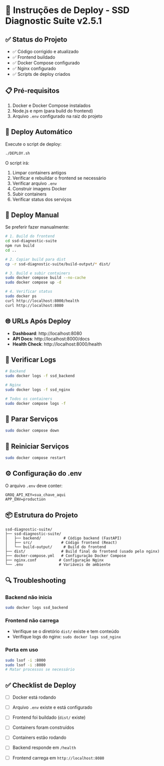 # 🚀 Instruções de Deploy - SSD Diagnostic Suite v2.5.1

## ✅ Status do Projeto

- ✅ Código corrigido e atualizado
- ✅ Frontend buildado
- ✅ Docker Compose configurado
- ✅ Nginx configurado
- ✅ Scripts de deploy criados

## 📋 Pré-requisitos

1. Docker e Docker Compose instalados
2. Node.js e npm (para build do frontend)
3. Arquivo `.env` configurado na raiz do projeto

## 🚀 Deploy Automático

Execute o script de deploy:

```bash
./DEPLOY.sh
```

O script irá:
1. Limpar containers antigos
2. Verificar e rebuildar o frontend se necessário
3. Verificar arquivo `.env`
4. Construir imagens Docker
5. Subir containers
6. Verificar status dos serviços

## 🔧 Deploy Manual

Se preferir fazer manualmente:

```bash
# 1. Build do frontend
cd ssd-diagnostic-suite
npm run build
cd ..

# 2. Copiar build para dist
cp -r ssd-diagnostic-suite/build-output/* dist/

# 3. Build e subir containers
sudo docker compose build --no-cache
sudo docker compose up -d

# 4. Verificar status
sudo docker ps
curl http://localhost:8000/health
curl http://localhost:8080
```

## 🌐 URLs Após Deploy

- **Dashboard**: http://localhost:8080
- **API Docs**: http://localhost:8000/docs
- **Health Check**: http://localhost:8000/health

## 📝 Verificar Logs

```bash
# Backend
sudo docker logs -f ssd_backend

# Nginx
sudo docker logs -f ssd_nginx

# Todos os containers
sudo docker compose logs -f
```

## 🛑 Parar Serviços

```bash
sudo docker compose down
```

## 🔄 Reiniciar Serviços

```bash
sudo docker compose restart
```

## ⚙️ Configuração do .env

O arquivo `.env` deve conter:

```env
GROQ_API_KEY=sua_chave_aqui
APP_ENV=production
```

## 📦 Estrutura do Projeto

```
ssd-diagnostic-suite/
├── ssd-diagnostic-suite/
│   ├── backend/          # Código backend (FastAPI)
│   ├── src/             # Código frontend (React)
│   └── build-output/     # Build do frontend
├── dist/                # Build final do frontend (usado pelo nginx)
├── docker-compose.yml   # Configuração Docker Compose
├── nginx.conf          # Configuração Nginx
└── .env                # Variáveis de ambiente
```

## 🔍 Troubleshooting

### Backend não inicia
```bash
sudo docker logs ssd_backend
```

### Frontend não carrega
- Verifique se o diretório `dist/` existe e tem conteúdo
- Verifique logs do nginx: `sudo docker logs ssd_nginx`

### Porta em uso
```bash
sudo lsof -i :8000
sudo lsof -i :8080
# Matar processos se necessário
```

## ✅ Checklist de Deploy

- [ ] Docker está rodando
- [ ] Arquivo `.env` existe e está configurado
- [ ] Frontend foi buildado (`dist/` existe)
- [ ] Containers foram construídos
- [ ] Containers estão rodando
- [ ] Backend responde em `/health`
- [ ] Frontend carrega em `http://localhost:8080`

